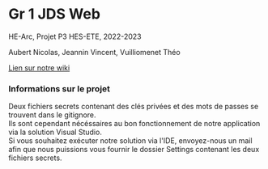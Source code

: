 # Gr 1 JDS Web

HE-Arc, Projet P3 HES-ETE, 2022-2023

Aubert Nicolas, Jeannin Vincent, Vuilliomenet Théo

[Lien sur notre wiki](https://gitlab-etu.ing.he-arc.ch/isc/2022-23/niveau-3/3281-projet-p3-hes-ete/gr-1-jds-web/-/wikis/home)

### Informations sur le projet

Deux fichiers secrets contenant des clés privées et des mots de passes se trouvent dans le gitignore.<br>
Ils sont cependant nécéssaires au bon fonctionnement de notre application via la solution Visual Studio.<br>
Si vous souhaitez exécuter notre solution via l'IDE, envoyez-nous un mail afin que nous puissions vous fournir le dossier Settings contenant les deux fichiers secrets.
